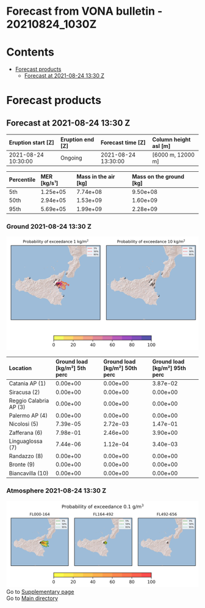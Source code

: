 
Forecast from VONA bulletin - 20210824_1030Z
============================================

Contents
========

* [Forecast products](#forecast-products)
	* [Forecast at 2021-08-24 13:30 Z](#forecast-at-2021-08-24-1330-z)

# Forecast products

## Forecast at 2021-08-24 13:30 Z
  

|Eruption start [Z]|Eruption end [Z]|Forecast time [Z]|Column height asl [m]|
| :--- | :--- | :--- | :--- |
|2021-08-24 10:30:00|Ongoing|2021-08-24 13:30:00|[6000 m, 12000 m]|
  
  

|Percentile|MER [kg/s¹]|Mass in the air [kg]|Mass on the ground [kg]|
| :--- | :--- | :--- | :--- |
|5th|1.25e+05|7.74e+08|9.50e+08|
|50th|2.94e+05|1.53e+09|1.60e+09|
|95th|5.69e+05|1.99e+09|2.28e+09|
  

### Ground 2021-08-24 13:30 Z
  
![](./figures/probability_grd_2021_08_24_1330_scenario_1.png)  
  
  
  
  
  
  
  
  
  

|Location|Ground load [kg/m²] 5th perc|Ground load [kg/m²] 50th perc|Ground load [kg/m²] 95th perc|
| :--- | :--- | :--- | :--- |
|Catania AP (1)|0.00e+00|0.00e+00|3.87e-02|
|Siracusa (2)|0.00e+00|0.00e+00|0.00e+00|
|Reggio Calabria AP (3)|0.00e+00|0.00e+00|0.00e+00|
|Palermo AP (4)|0.00e+00|0.00e+00|0.00e+00|
|Nicolosi (5)|7.39e-05|2.72e-03|1.47e-01|
|Zafferana (6)|7.98e-01|2.46e+00|3.90e+00|
|Linguaglossa (7)|7.44e-06|1.12e-04|3.40e-03|
|Randazzo (8)|0.00e+00|0.00e+00|0.00e+00|
|Bronte (9)|0.00e+00|0.00e+00|0.00e+00|
|Biancavilla (10)|0.00e+00|0.00e+00|0.00e+00|
  

### Atmosphere 2021-08-24 13:30 Z
  
![](./figures/probability_air_2021_08_24_1330_scenario_1_conclev_1.png)  
Go to [Supplementary page](Supplementary_page.md)  
Go to [Main directory](https://github.com/federicapardini/Real_time_ash_forecast)